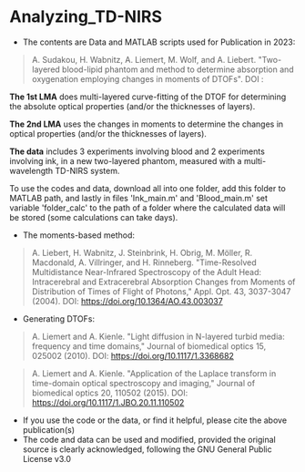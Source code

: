 # Analyzing_TD-NIRS
- The contents are Data and MATLAB scripts used for Publication in 2023:

> A. Sudakou, H. Wabnitz, A. Liemert, M. Wolf, and A. Liebert.  "Two-layered blood-lipid phantom and method to determine absorption and oxygenation employing changes in moments of DTOFs".  DOI  : 

**The 1st LMA** does multi-layered curve-fitting of the DTOF for determining the absolute optical properties (and/or the thicknesses of layers).

**The 2nd LMA** uses the changes in moments to determine the changes in optical properties (and/or the thicknesses of layers).

**The data** includes 3 experiments involving blood and 2 experiments involving ink, in a new two-layered phantom, measured with a multi-wavelength TD-NIRS system.

To use the codes and data, download all into one folder, add this folder to MATLAB path, and lastly in files 'Ink_main.m' and 'Blood_main.m' set variable 'folder_calc' to the path of a folder where the calculated data will be stored (some calculations can take days). 

- The moments-based method:

> A. Liebert, H. Wabnitz, J. Steinbrink, H. Obrig, M. Möller, R. Macdonald, A. Villringer, and H. Rinneberg.  "Time-Resolved Multidistance Near-Infrared Spectroscopy of the Adult Head: Intracerebral and Extracerebral Absorption Changes from Moments of Distribution of Times of Flight of Photons," Appl. Opt. 43, 3037-3047 (2004).  DOI:  https://doi.org/10.1364/AO.43.003037

- Generating DTOFs:

> A. Liemert and A. Kienle.  "Light diffusion in N-layered turbid media: frequency and time domains," Journal of biomedical optics 15, 025002 (2010).  DOI:  https://doi.org/10.1117/1.3368682

> A. Liemert and A. Kienle.  "Application of the Laplace transform in time-domain optical spectroscopy and imaging," Journal of biomedical optics 20, 110502 (2015).  DOI:  https://doi.org/10.1117/1.JBO.20.11.110502

- If you use the code or the data, or find it helpful, please cite the above publication(s)
- The code and data can be used and modified, provided the original source is clearly acknowledged, following the GNU General Public License v3.0
